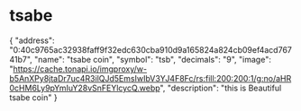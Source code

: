 # tsabe
{
  "address": "0:40c9765ac32938faff9f32edc630cba910d9a165824a824cb09ef4acd76741b7",
  "name": "tsabe coin",
  "symbol": "tsb",
  "decimals": "9",
  "image": "https://cache.tonapi.io/imgproxy/w-b5AnXPy8jtaDr7uc4R3ilQJd5EmsIwIbV3YJ4F8Fc/rs:fill:200:200:1/g:no/aHR0cHM6Ly9pYmIuY28vSnFEYlcycQ.webp",
  "description": "this is Beautiful tsabe coin"
}